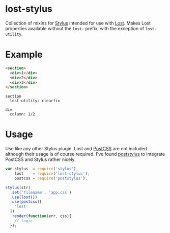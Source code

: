 # lost-stylus
Collection of mixins for [Stylus](https://learnboost.github.io/stylus/)
intended for use with [Lost](https://github.com/corysimmons/lost). Makes Lost
properties available without the `lost-` prefix, with the exception of
`lost-utility`.

# Example

```html
<section>
  <div>1</div>
  <div>2</div>
  <div>3</div>
</section>
```

```stylus
section
  lost-utility: clearfix

div
  column: 1/2
```

# Usage
Use like any other Stylus plugin. Lost and
[PostCSS](https://github.com/postcss/postcss) are not included although their
usage is of course required. I've found
[poststylus](https://github.com/seaneking/poststylus) to integrate PostCSS and
Stylus rather nicely.

```javascript
var stylus  = require('stylus'),
    lost    = require('lost-stylus'),
    postcss = require('poststylus');

stylus(str)
  .set('filename', 'app.css')
  .use(lost())
  .use(postcss([
    'lost'
  ])
  .render(function(err, css){
    // logic
  });
```
